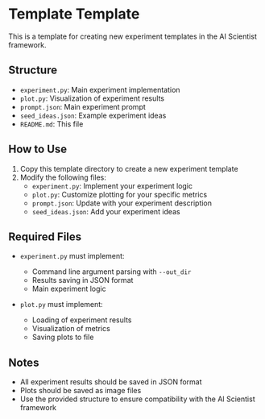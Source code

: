 # Template Template

This is a template for creating new experiment templates in the AI Scientist framework.

## Structure

- `experiment.py`: Main experiment implementation
- `plot.py`: Visualization of experiment results
- `prompt.json`: Main experiment prompt
- `seed_ideas.json`: Example experiment ideas
- `README.md`: This file

## How to Use

1. Copy this template directory to create a new experiment template
2. Modify the following files:
   - `experiment.py`: Implement your experiment logic
   - `plot.py`: Customize plotting for your specific metrics
   - `prompt.json`: Update with your experiment description
   - `seed_ideas.json`: Add your experiment ideas

## Required Files

- `experiment.py` must implement:
  - Command line argument parsing with `--out_dir`
  - Results saving in JSON format
  - Main experiment logic

- `plot.py` must implement:
  - Loading of experiment results
  - Visualization of metrics
  - Saving plots to file

## Notes

- All experiment results should be saved in JSON format
- Plots should be saved as image files
- Use the provided structure to ensure compatibility with the AI Scientist framework 
